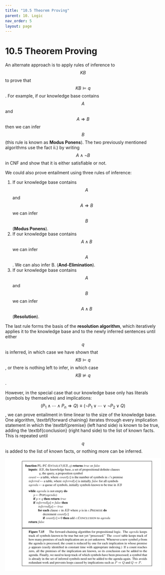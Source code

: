 ```yaml
---
title: "10.5 Theorem Proving"
parent: 10. Logic
nav_order: 5
layout: page
---
```


# 10.5 Theorem Proving

An alternate approach is to apply rules of inference to $$KB$$ to prove that $$KB \models q$$. For example, if our knowledge base contains $$A$$ and $$A \Rightarrow B$$ then we can infer $$B$$ (this rule is known as **Modus Ponens**). 
The two previously mentioned algorithms use the fact ii.) by writing $$A \wedge \neg B$$ in CNF and show that it is either satisfiable or not.

We could also prove entailment using three rules of inference:

1. If our knowledge base contains $$A$$ and $$A \Rightarrow B$$ we can infer $$B$$ (**Modus Ponens**).
2. If our knowledge base contains $$A \wedge B$$ we can infer $$A$$. We can also infer B. (**And-Elimination**).
3. If our knowledge base contains $$A$$ and $$B$$ we can infer $$A \wedge B$$ (**Resolution**).

The last rule forms the basis of the **resolution algorithm**, which iteratively applies it to the knowledge base and to the newly inferred sentences until either $$q$$ is inferred, in which case we have shown that $$KB \models q$$, or there is nothing left to infer, in which case $$KB \not\models q$$.

However, in the special case that our knowledge base only has literals (symbols by themselves) and implications: $$(P_1 \wedge \cdots \wedge P_n \Rightarrow Q) \equiv (\neg P_1 \vee \cdots \vee \neg P_2 \vee Q)$$, we can prove entailment in time linear to the size of the knowledge base. One algorithm, \textbf{forward chaining} iterates through every implication statement in which the \textbf{premise} (left hand side) is known to be true, adding the \textbf{conclusion} (right hand side) to the list of known facts. This is repeated until $$q$$ is added to the list of known facts, or nothing more can be inferred. 

![Forward Chaining Algorithm](../assets/images/Forward-Chaining-algorithm.png)